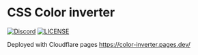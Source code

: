 # CSS Color inverter

[![Discord](https://img.shields.io/discord/1270549796742238208?label=Support&logo=discord&style=for-the-badge)](https://discord.gg/PTTGPsYwjX)
[![LICENSE](https://img.shields.io/badge/LICENSE-MIT-green?style=for-the-badge)](LICENSE)

Deployed with Cloudflare pages
https://color-inverter.pages.dev/
